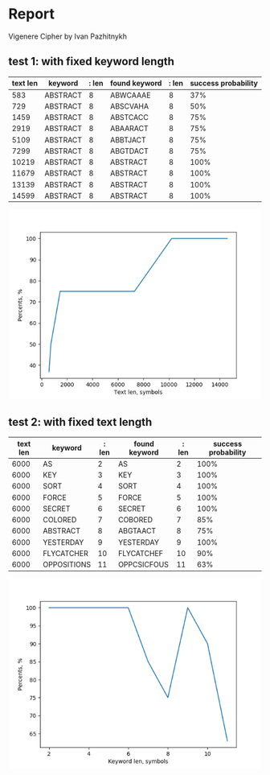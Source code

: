 # Report
Vigenere Cipher by Ivan Pazhitnykh
## test 1: with fixed keyword length
text len|keyword|: len|found keyword|: len|success probability
---|---|---|---|---|---
583|ABSTRACT|8|ABWCAAAE|8|37%
729|ABSTRACT|8|ABSCVAHA|8|50%
1459|ABSTRACT|8|ABSTCACC|8|75%
2919|ABSTRACT|8|ABAARACT|8|75%
5109|ABSTRACT|8|ABBTJACT|8|75%
7299|ABSTRACT|8|ABGTDACT|8|75%
10219|ABSTRACT|8|ABSTRACT|8|100%
11679|ABSTRACT|8|ABSTRACT|8|100%
13139|ABSTRACT|8|ABSTRACT|8|100%
14599|ABSTRACT|8|ABSTRACT|8|100%

![test1](./images/test1.png)
## test 2: with fixed text length
text len|keyword|: len|found keyword|: len|success probability
---|---|---|---|---|---
6000|AS|2|AS|2|100%
6000|KEY|3|KEY|3|100%
6000|SORT|4|SORT|4|100%
6000|FORCE|5|FORCE|5|100%
6000|SECRET|6|SECRET|6|100%
6000|COLORED|7|COBORED|7|85%
6000|ABSTRACT|8|ABGTAACT|8|75%
6000|YESTERDAY|9|YESTERDAY|9|100%
6000|FLYCATCHER|10|FLYCATCHEF|10|90%
6000|OPPOSITIONS|11|OPPCSICFOUS|11|63%

![test2](./images/test2.png)
